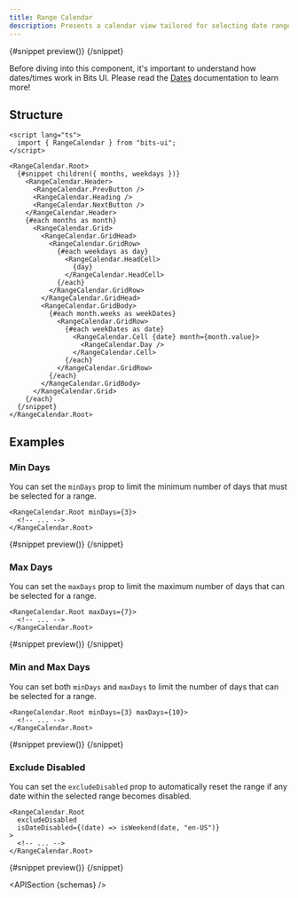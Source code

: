 ```yaml
---
title: Range Calendar
description: Presents a calendar view tailored for selecting date ranges.
---
```


<script>
	import { APISection, ComponentPreview, RangeCalendarDemo, Callout, RangeCalendarDemoMin, RangeCalendarDemoMax, RangeCalendarDemoMinMax, RangeCalendarDemoExcludeDisabled } from '$lib/components/index.js'
	let { schemas } = $props()
</script>

<ComponentPreview name="range-calendar-demo" componentName="Range Calendar" variant="preview">

{#snippet preview()}
<RangeCalendarDemo />
{/snippet}

</ComponentPreview>

<Callout type="tip" title="Heads up!">

Before diving into this component, it's important to understand how dates/times work in Bits UI. Please read the [Dates](/docs/dates) documentation to learn more!

</Callout>

## Structure

```svelte
<script lang="ts">
  import { RangeCalendar } from "bits-ui";
</script>

<RangeCalendar.Root>
  {#snippet children({ months, weekdays })}
    <RangeCalendar.Header>
      <RangeCalendar.PrevButton />
      <RangeCalendar.Heading />
      <RangeCalendar.NextButton />
    </RangeCalendar.Header>
    {#each months as month}
      <RangeCalendar.Grid>
        <RangeCalendar.GridHead>
          <RangeCalendar.GridRow>
            {#each weekdays as day}
              <RangeCalendar.HeadCell>
                {day}
              </RangeCalendar.HeadCell>
            {/each}
          </RangeCalendar.GridRow>
        </RangeCalendar.GridHead>
        <RangeCalendar.GridBody>
          {#each month.weeks as weekDates}
            <RangeCalendar.GridRow>
              {#each weekDates as date}
                <RangeCalendar.Cell {date} month={month.value}>
                  <RangeCalendar.Day />
                </RangeCalendar.Cell>
              {/each}
            </RangeCalendar.GridRow>
          {/each}
        </RangeCalendar.GridBody>
      </RangeCalendar.Grid>
    {/each}
  {/snippet}
</RangeCalendar.Root>
```

## Examples

### Min Days

You can set the `minDays` prop to limit the minimum number of days that must be selected for a range.

```svelte
<RangeCalendar.Root minDays={3}>
  <!-- ... -->
</RangeCalendar.Root>
```

<ComponentPreview variant="collapsed" name="range-calendar-demo-min" componentName="Range Calendar">

{#snippet preview()}
<RangeCalendarDemoMin />
{/snippet}

</ComponentPreview>

### Max Days

You can set the `maxDays` prop to limit the maximum number of days that can be selected for a range.

```svelte
<RangeCalendar.Root maxDays={7}>
  <!-- ... -->
</RangeCalendar.Root>
```

<ComponentPreview variant="collapsed" name="range-calendar-demo-max" componentName="Range Calendar">

{#snippet preview()}
<RangeCalendarDemoMax />
{/snippet}

</ComponentPreview>

### Min and Max Days

You can set both `minDays` and `maxDays` to limit the number of days that can be selected for a range.

```svelte
<RangeCalendar.Root minDays={3} maxDays={10}>
  <!-- ... -->
</RangeCalendar.Root>
```

<ComponentPreview variant="collapsed" name="range-calendar-demo-min-max" componentName="Range Calendar">

{#snippet preview()}
<RangeCalendarDemoMinMax />
{/snippet}

</ComponentPreview>

### Exclude Disabled

You can set the `excludeDisabled` prop to automatically reset the range if any date within the selected range becomes disabled.

```svelte
<RangeCalendar.Root
  excludeDisabled
  isDateDisabled={(date) => isWeekend(date, "en-US")}
>
  <!-- ... -->
</RangeCalendar.Root>
```

<ComponentPreview variant="collapsed" name="range-calendar-demo-exclude-disabled" componentName="Range Calendar">

{#snippet preview()}
<RangeCalendarDemoExcludeDisabled />
{/snippet}

</ComponentPreview>

<APISection {schemas} />
